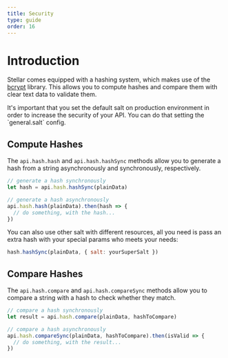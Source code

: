 ```yaml
---
title: Security
type: guide
order: 16
---
```


# Introduction

Stellar comes equipped with a hashing system, which makes use of the [bcrypt](https://www.npmjs.com/package/bcrypt) library. This allows you to compute hashes and compare them with clear text data to validate them.

<p class="tip">It's important that you set the default salt on production environment in order to increase the security of your API. You can do that setting the `general.salt` config.</p>

## Compute Hashes

The `api.hash.hash` and `api.hash.hashSync` methods allow you to generate a hash from a string asynchronously and synchronously, respectively.

```javascript
// generate a hash synchronously
let hash = api.hash.hashSync(plainData)

// generate a hash asynchronously
api.hash.hash(plainData).then(hash => {
  // do something, with the hash...
})
```

You can also use other salt with different resources, all you need is pass an extra hash with your special params who meets your needs:

```javascript
hash.hashSync(plainData, { salt: yourSuperSalt })
```

## Compare Hashes

The `api.hash.compare` and `api.hash.compareSync` methods allow you to compare a string with a hash to check whether they match.

```javascript
// compare a hash synchronously
let result = api.hash.compare(plainData, hashToCompare)

// compare a hash asynchronously
api.hash.compareSync(plainData, hashToCompare).then(isValid => {
  // do something, with the result...
})
```
